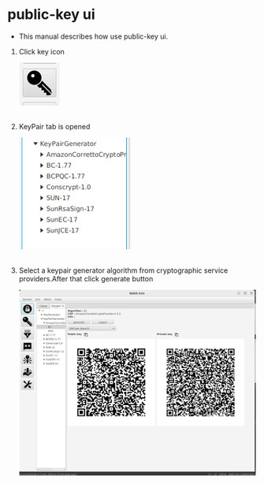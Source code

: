 # public-key ui

- This manual describes how use public-key ui.

<ol>
<li>
  <p>Click key icon</p>
  <img src="img/key_icon.png" >
</li>
<br>
<li>
   <p>KeyPair tab is opened</p>
  <img src="img/keypair_gen.png">
</li>
<br>
<li>
  <p>Select a keypair generator algorithm from cryptographic service providers.After that click generate button</p>
  <img src="img/keygen_1.png">
</li>
</ol>